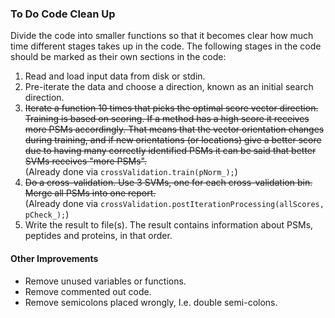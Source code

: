 

###   To Do Code Clean Up


Divide the code into smaller functions so that it becomes clear how much time different stages takes up in the code. The following stages in the code should be marked as their own sections in the code:

1. Read and load input data from disk or stdin.
2. Pre-iterate the data and choose a direction, known as an initial search direction.
3. ~~Iterate a function 10 times that picks the optimal score vector direction. Training is based on scoring. If a method has a high score it receives more PSMs accordingly. That means that the vector orientation changes during training, and if new orientations (or locations) give a better score due to having many correctly identified PSMs it can be said that better SVMs receives "more PSMs".~~ \
(Already done via `crossValidation.train(pNorm_);`)
4. ~~Do a cross-validation. Use 3 SVMs, one for each cross-validation bin. Merge all PSMs into one report.~~ \
(Already done via `crossValidation.postIterationProcessing(allScores, pCheck_);`)
1. Write the result to file(s). The result contains information about PSMs, peptides and proteins, in that order.


#### Other Improvements
* Remove unused variables or functions.
* Remove commented out code.
* Remove semicolons placed wrongly, I.e. double semi-colons.
